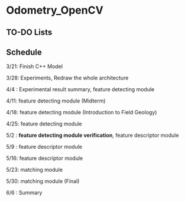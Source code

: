 # Odometry_OpenCV

## TO-DO Lists

## Schedule

3/21: Finish C++ Model

3/28: Experiments, Redraw the whole architecture

4/4 : Experimental result summary, feature detecting module

4/11: feature detecting module (Midterm)

4/18: feature detecting module (Introduction to Field Geology)

4/25: feature detecting module

5/2 : **feature detecting module verification**, feature descriptor module

5/9 : feature descriptor module

5/16: feature descriptor module

5/23: matching module

5/30: matching module (Final)

6/6 : Summary
